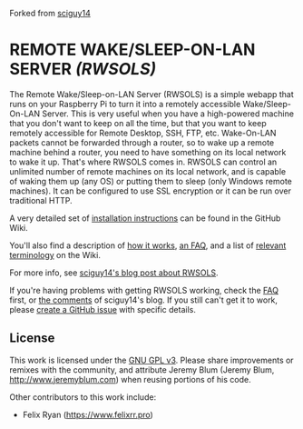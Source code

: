 Forked from [sciguy14](https://github.com/sciguy14/Remote-Wake-Sleep-On-LAN-Server)

REMOTE WAKE/SLEEP-ON-LAN SERVER *(RWSOLS)*
==========================================
The Remote Wake/Sleep-on-LAN Server (RWSOLS) is a simple webapp that runs on your Raspberry Pi to turn it into a remotely accessible Wake/Sleep-On-LAN Server. This is very useful when you have a high-powered machine that you don't want to keep on all the time, but that you want to keep remotely accessible for Remote Desktop, SSH, FTP, etc. Wake-On-LAN packets cannot be forwarded through a router, so to wake up a remote machine behind a router, you need to have something on its local network to wake it up. That's where RWSOLS comes in. RWSOLS can control an unlimited number of remote machines on its local network, and is capable of waking them up (any OS) or putting them to sleep (only Windows remote machines). It can be configured to use SSL encryption or it can be run over traditional HTTP.
  
A very detailed set of [installation instructions](https://github.com/JoeWalters/Remote-Wake-Sleep-On-LAN-Server/wiki/Installation) can be found in the GitHub Wiki.
  
You'll also find a description of [how it works](https://github.com/JoeWalters/Remote-Wake-Sleep-On-LAN-Server/wiki/How-it-Works), [an FAQ](https://github.com/JoeWalters/Remote-Wake-Sleep-On-LAN-Server/wiki/Notes-and-FAQs), and a list of [relevant terminology](https://github.com/JoeWalters/Remote-Wake-Sleep-On-LAN-Server/wiki/Terminology) on the Wiki.
  
For more info, see [sciguy14's blog post about RWSOLS](http://www.jeremyblum.com/2013/07/14/rpi-wol-server/).
  
If you're having problems with getting RWSOLS working, check the [FAQ](https://github.com/JoeWalters/Remote-Wake-Sleep-On-LAN-Server/wiki/Notes-and-FAQs) first, or [the comments](http://www.jeremyblum.com/2013/07/14/rpi-wol-server/#comments) of sciguy14's blog. If you still can't get it to work, please [create a GitHub issue](https://github.com/JoeWalters/Remote-Wake-Sleep-On-LAN-Server/issues) with specific details.

License
-------
This work is licensed under the [GNU GPL v3](http://www.gnu.org/licenses/gpl.html).
Please share improvements or remixes with the community, and attribute Jeremy Blum (Jeremy Blum, <http://www.jeremyblum.com>) when reusing portions of his code.

Other contributors to this work include:
- Felix Ryan (https://www.felixrr.pro)
